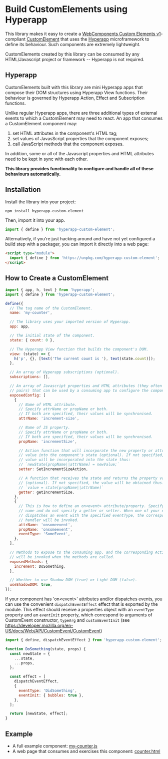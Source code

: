 # Build CustomElements using Hyperapp

This library makes it easy to create a
[WebComponents Custom Elements v1](https://html.spec.whatwg.org/multipage/custom-elements.html#custom-elements)-compliant
[CustomElement](https://developers.google.com/web/fundamentals/web-components/customelements)
that uses the [Hyperapp](https://github.com/jorgebucaran/hyperapp)
microframework to define its behaviour. Such components are extremely
lightweight.

CustomElements created by this library can be consumed by any HTML/Javascript
project or framework -- Hyperapp is not required.

## Hyperapp

CustomElements built with this library are mini Hyperapp apps that compose their
DOM structures using Hyperapp View functions. Their behaviour is governed by
Hyperapp Action, Effect and Subscription functions.

Unlike regular Hyperapp apps, there are three additional types of external
events to which a CustomElement may need to react. An app that consumes a
CustomElement component may:

1. set HTML attributes in the component's HTML tag;
2. set values of JavasScript properties that the component exposes;
3. call JavaScript methods that the component exposes.

In addition, some or all of the Javascript properties and HTML attributes need
to be kept in sync with each other.

**This library provides functionality to configure and handle all of these
behaviours automatically.**

## Installation

Install the library into your project:

```
npm install hyperapp-custom-element
```

Then, import it into your app.

```javascript
import { define } from 'hyperapp-custom-element';
```

Alternatively, if you're just hacking around and have not yet configured a build
step with a packager, you can import it directly into a web page:

```html
<script type="module">
  import { define } from 'https://unpkg.com/hyperapp-custom-element';
</script>
```

## How to Create a CustomElement

```javascript
import { app, h, text } from 'hyperapp';
import { define } from 'hyperapp-custom-element';

define({
  // The tag name of the CustomElement.
  name: 'my-counter',

  // The library uses your imported version of Hyperapp.
  app: app,

  // The initial state of the component.
  state: { count: 0 },

  // The Hyperapp View function that builds the component's DOM.
  view: (state) => {
    h('p', {}, [text('The current count is '), text(state.count)]);
  },

  // An array of Hyperapp subscriptions (optional).
  subscriptions: [],

  // An array of Javascript properties and HTML attributes (they often come in
  // pairs) that can be used by a consuming app to configure the component.
  exposedConfig: [
    {
      // Name of HTML attribute.
      // Specify attrName or propName or both.
      // If both are specified, their values will be synchronised.
      attrName: 'increment-size',

      // Name of JS property.
      // Specify attrName or propName or both.
      // If both are specified, their values will be synchronised.
      propName: 'incrementSize',

      // Action function that will incorporate the new property or attribute
      // value into the component's state (optional). If not specified, the
      // value will be incorporated into the state thus:
      // `newState[propName||attrName] = newValue;`
      setter: SetIncrementSizeAction,

      // A function that receives the state and returns the property value
      // (optional). If not specified, the value will be obtained thus:
      // `value = state[propName||attrName]`
      getter: getIncrementSize,
    },
    {
      // This is how to define an on<event> attribute/property. Specify an event
      // name and do not specify a getter or setter. When one of your effects
      // dispatches an event with the specified eventType, the corresponding
      // handler will be invoked.
      attrName: 'onsomeevent',
      propName: 'onsomeevent',
      eventType: 'SomeEvent',
    },
  ],

  // Methods to expose to the consuming app, and the corresponding Actions that
  // will be invoked when the methods are called.
  exposedMethods: {
    increment: DoSomething,
  },

  // Whether to use Shadow DOM (true) or Light DOM (false).
  useShadowDOM: true,
});
```

If your component has 'on\<event\>' attributes and/or dispatches events, you can
use the convenient `dispatchEventEffect` effect that is exported by the module.
This effect should receive a properties object with an `eventType` property and
an `eventInit` property, which correspond to arguments of CustomEvent
constructor, `typeArg` and `customEventInit` (see
https://developer.mozilla.org/en-US/docs/Web/API/CustomEvent/CustomEvent)

```javascript
import { define, dispatchEventEffect } from 'hyperapp-custom-element';

function DoSomething(state, props) {
  const newState = {
    ...state,
    ...props,
  };

  const effect = [
    dispatchEventEffect,
    {
      eventType: 'DidSomething',
      eventInit: { bubbles: true },
    },
  ];

  return [newState, effect];
}
```

## Example

- A full example component: [my-counter.js](./examples/counter/my-counter.js)
- A web page that consumes and exercises this component:
  [counter.html](./examples/counter/counter.html)
